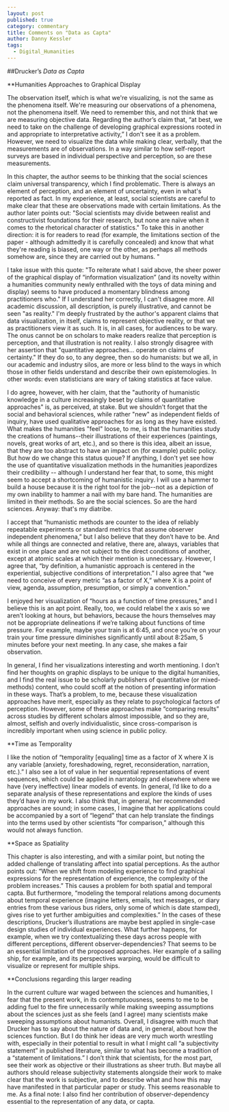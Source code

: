 ```yaml
---
layout: post
published: true
category: commentary
title: Comments on "Data as Capta"
author: Danny Kessler
tags:
  - Digital_Humanities
---
```

##Drucker’s _Data as Capta_

**Humanities Approaches to Graphical Display 

The observation itself, which is what we're visualizing, is not the same as the phenomena itself. We're measuring our observations of a phenomena, not the phenomena itself. We need to remember this, and not think that we are measuring objective data. Regarding the author’s claim that, “at best, we need to take on the challenge of developing graphical expressions rooted in and appropriate to interpretative activity,” I don't see it as a problem. However, we need to visualize the data while making clear, verbally, that the measurements are of observations. In a way similar to how self-report surveys are based in individual perspective and perception, so are these measurements.

In this chapter, the author seems to be thinking that the social sciences claim universal transparency, which I find problematic. There is always an element of perception, and an element of uncertainty, even in what's reported as fact. In my experience, at least, social scientists are careful to make clear that these are observations made with certain limitations. As the author later points out: "Social scientists may divide between realist and constructivist foundations for their research, but none are naïve when it comes to the rhetorical character of statistics." To take this in another direction: it is for readers to read (for example, the limitations section of the paper - although admittedly it is carefully concealed) and know that what they're reading is biased, one way or the other, as perhaps all methods somehow are, since they are carried out by humans. "

I take issue with this quote: "To reiterate what I said above, the sheer power of the graphical display of “information visualization” (and its novelty within a humanities community newly enthralled with the toys of data mining and display) seems to have produced a momentary blindness among practitioners who." If I understand her correctly, I can't disagree more. All academic discussion, all description, is purely illustrative, and cannot be seen "as reality." I'm deeply frustrated by the author's apparent claims that data visualization, in itself, claims to represent objective reality, or that we as practitioners view it as such. It is, in all cases, for audiences to be wary. The onus cannot be on scholars to make readers realize that perception is perception, and that illustration is not reality. I also strongly disagree with her assertion that "quantitative approaches... operate on claims of certainty." If they do so, to any degree, then so do humanists: but we all, in our academic and industry silos, are more or less blind to the ways in which those in other fields understand and describe their own epistemologies. In other words: even statisticians are wary of taking statistics at face value.

I do agree, however, with her claim, that the "authority of humanistic knowledge in a culture increasingly beset by claims of quantitative approaches" is, as perceived, at stake. But we shouldn't forget that the social and behavioral sciences, while rather "new" as independent fields of inquiry, have used qualitative approaches for as long as they have existed. What makes the humanities "feel" loose, to me, is that the humanities study the creations of humans--their illustrations of their experiences (paintings, novels, great works of art, etc.), and so there is this idea, albeit an issue, that they are too abstract to have an impact on (for example) public policy. But how do we change this status quoue? If anything, I don't yet see how the use of quantitative visualization methods in the humanities jeapordizes their credibility -- although I understand her fear that, to some, this might seem to accept a shortcoming of humanistic inquiry. I will use a hammer to build a house because it is the right tool for the job--not as a depiction of my own inability to hammer a nail with my bare hand. The humanities are limited in their methods. So are the social sciences. So are the hard sciences. Anyway: that's my diatribe.

I accept that “humanistic methods are counter to the idea of reliably repeatable experiments or standard metrics that assume observer independent phenomena,” but I also believe that they don’t have to be. And while all things are connected and relative, there are, always, variables that exist in one place and are not subject to the direct conditions of another, except at atomic scales at which their mention is unnecessary. However, I agree that, “by definition, a humanistic approach is centered in the experiential, subjective conditions of interpretation.” I also agree that “we need to conceive of every metric “as a factor of X,” where X is a point of view, agenda, assumption, presumption, or simply a convention.”

I enjoyed her visualization of “hours as a function of time pressures,” and I believe this is an apt point. Really, too, we could relabel the x axis so we aren’t looking at hours, but behaviors, because the hours themselves may not be appropriate delineations if we’re talking about functions of time pressure. For example, maybe your train is at 6:45, and once you’re on your train your time pressure diminishes significantly until about 8:25am, 5 minutes before your next meeting. In any case, she makes a fair observation. 

In general, I find her visualizations interesting and worth mentioning. I don’t find her thoughts on graphic displays to be unique to the digital humanities, and I find the real issue to be scholarly publishers of quantitative (or mixed-methods) content, who could scoff at the notion of presenting information in these ways. That’s a problem, to me, because these visualization approaches have merit, especially as they relate to psychological factors of perception. However, some of these approaches make “comparing results” across studies by different scholars almost impossible, and so they are, almost, selfish and overly individualistic, since cross-comparison is incredibly important when using science in public policy.  

**Time as Temporality

I like the notion of “temporality [equaling] time as a factor of X where X is any variable (anxiety, foreshadowing, regret, reconsideration, narration, etc.).” I also see a lot of value in her sequential representations of event sequences, which could be applied in narratology and elsewhere where we have (very ineffective) linear models of events. In general, I’d like to do a separate analysis of these representations and explore the kinds of uses they’d have in my work. I also think that, in general, her recommended approaches are sound; in some cases, I imagine that her applications could be accompanied by a sort of “legend” that can help translate the findings into the terms used by other scientists “for comparison,” although this would not always function. 

**Space as Spatiality

This chapter is also interesting, and with a similar point, but noting the added challenge of translating affect into spatial perceptions. As the author points out: “When we shift from modeling experience to find graphical expressions for the representation of experience, the complexity of the problem increases.” This causes a problem for both spatial and temporal capta. But furthermore, “modeling the temporal relations among documents about temporal experience (imagine letters, emails, text messages, or diary entries from these various bus riders, only some of which is date stamped), gives rise to yet further ambiguities and complexities.” In the cases of these descriptions, Drucker’s illustrations are maybe best applied in single-case design studies of individual experiences. What further happens, for example, when we try contextualizing these days across people with different perceptions, different observer-dependencies? That seems to be an essential limitation of the proposed approaches. Her example of a sailing ship, for example, and its perspectives warping, would be difficult to visualize or represent for multiple ships.  

**Conclusions regarding this larger reading

In the current culture war waged between the sciences and humanities, I fear that the present work, in its contemptuousness, seems to me to be adding fuel to the fire unnecessarily while making sweeping assumptions about the sciences just as she feels (and I agree) many scientists make sweeping assumptions about humanists. Overall, I disagree with much that Drucker has to say about the nature of data and, in general, about how the sciences function. But I do think her ideas are very much worth wrestling with, especially in their potential to result in what I might call “a subjectivity statement” in published literature, similar to what has become a tradition of a “statement of limitations.” I don’t think that scientists, for the most part, see their work as objective or their illustrations as sheer truth. But maybe all authors should release subjectivity statements alongside their work to make clear that the work is subjective, and to describe what and how this may have manifested in that particular paper or study. This seems reasonable to me. As a final note: I also find her contribution of observer-dependency essential to the representation of any data, or capta.
